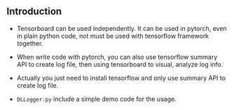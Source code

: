 ## Introduction

* Tensorboard can be used independently. It can be used in pytorch, even in plain python code, not must be used with tensorflow framework together. 

* When write code with pytorch, you can also use tensorflow summary API to create log file, then using tensorboard to visual, analyze log info.

* Actually you just need to install tensorflow and only use summary API to create log file. 

* `DLLogger.py` include a simple demo code for the usage.
